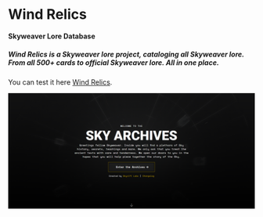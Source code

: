 # Wind Relics
 
**Skyweaver Lore Database**

##### Wind Relics is a Skyweaver lore project, cataloging all Skyweaver lore. From all 500+ cards to official Skyweaver lore. All in one place.

You can test it here [Wind Relics](http://windrelics.com/).

![This is an image](assets/wr.png)
